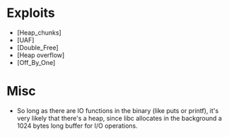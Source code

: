 # Exploits

- [Heap_chunks]
- [UAF]
- [Double_Free]
- [Heap overflow]
- [Off_By_One]



# Misc

- So long as there are IO functions in the binary (like puts or printf), it's very likely that there's a heap, since libc allocates in the background a 1024 bytes long buffer for I/O operations.
